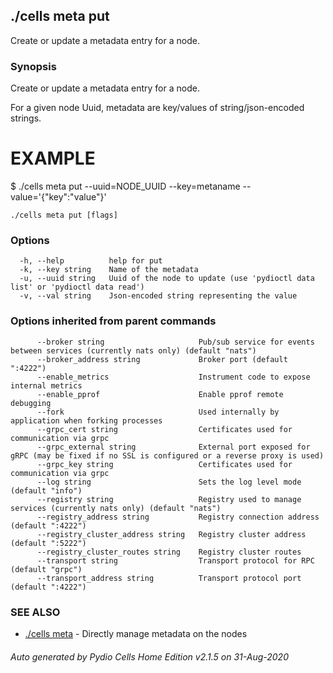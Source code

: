 ## ./cells meta put

Create or update a metadata entry for a node.

### Synopsis

Create or update a metadata entry for a node.

For a given node Uuid, metadata are key/values of string/json-encoded strings.

EXAMPLE
=======
$ ./cells meta put --uuid=NODE_UUID --key=metaname --value='{"key":"value"}'



```
./cells meta put [flags]
```

### Options

```
  -h, --help          help for put
  -k, --key string    Name of the metadata
  -u, --uuid string   Uuid of the node to update (use 'pydioctl data list' or 'pydioctl data read')
  -v, --val string    Json-encoded string representing the value
```

### Options inherited from parent commands

```
      --broker string                     Pub/sub service for events between services (currently nats only) (default "nats")
      --broker_address string             Broker port (default ":4222")
      --enable_metrics                    Instrument code to expose internal metrics
      --enable_pprof                      Enable pprof remote debugging
      --fork                              Used internally by application when forking processes
      --grpc_cert string                  Certificates used for communication via grpc
      --grpc_external string              External port exposed for gRPC (may be fixed if no SSL is configured or a reverse proxy is used)
      --grpc_key string                   Certificates used for communication via grpc
      --log string                        Sets the log level mode (default "info")
      --registry string                   Registry used to manage services (currently nats only) (default "nats")
      --registry_address string           Registry connection address (default ":4222")
      --registry_cluster_address string   Registry cluster address (default ":5222")
      --registry_cluster_routes string    Registry cluster routes
      --transport string                  Transport protocol for RPC (default "grpc")
      --transport_address string          Transport protocol port (default ":4222")
```

### SEE ALSO

* [./cells meta](./cells-meta)	 - Directly manage metadata on the nodes

###### Auto generated by Pydio Cells Home Edition v2.1.5 on 31-Aug-2020
